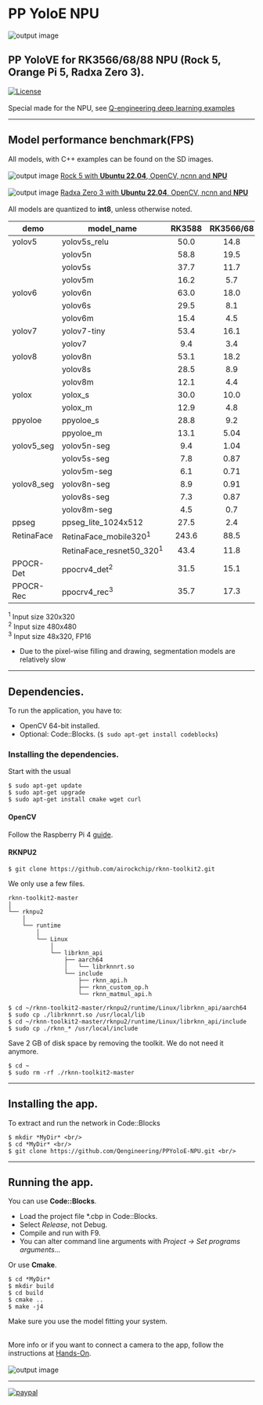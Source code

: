 # PP YoloE NPU
![output image]( https://qengineering.eu/github/PPYoloE_Parking_NPU.webp )
## PP YoloVE for RK3566/68/88 NPU (Rock 5, Orange Pi 5, Radxa Zero 3). <br/>
[![License](https://img.shields.io/badge/License-BSD%203--Clause-blue.svg)](https://opensource.org/licenses/BSD-3-Clause)<br/><br/>
Special made for the NPU, see [Q-engineering deep learning examples](https://qengineering.eu/deep-learning-examples-on-raspberry-32-64-os.html)

------------

## Model performance benchmark(FPS)

All models, with C++ examples can be found on the SD images.<br><br>
![output image]( https://qengineering.eu/github/RockPi5_Ubuntu_22.jpg ) [Rock 5 with **Ubuntu 22.04**, OpenCV, ncnn and **NPU**](https://github.com/Qengineering/Rock-5-Ubuntu-22-image)<br><br>
![output image]( https://qengineering.eu/github/RadxaZero3_Ubuntu_22.jpg ) [Radxa Zero 3 with **Ubuntu 22.04**, OpenCV, ncnn and **NPU**](https://github.com/Qengineering/Radxa-Zero-3-NPU-Ubuntu22)<br><br>
All models are quantized to **int8**, unless otherwise noted.<br>


| demo             | model_name                   | RK3588  | RK3566/68  |
| ---------------- | ---------------------------- | :-----: | :--------: |
| yolov5           | yolov5s_relu                 | 50.0    | 14.8       |
|                  | yolov5n                      | 58.8    | 19.5       |
|                  | yolov5s                      | 37.7    | 11.7       |
|                  | yolov5m                      | 16.2    | 5.7        |
| yolov6           | yolov6n                      | 63.0    | 18.0       |
|                  | yolov6s                      | 29.5    | 8.1        |
|                  | yolov6m                      | 15.4    | 4.5        |
| yolov7           | yolov7-tiny                  | 53.4    | 16.1       |
|                  | yolov7                       | 9.4     | 3.4        |
| yolov8           | yolov8n                      | 53.1    | 18.2       |
|                  | yolov8s                      | 28.5    | 8.9        |
|                  | yolov8m                      | 12.1    | 4.4        |
| yolox            | yolox_s                      | 30.0    | 10.0       |
|                  | yolox_m                      | 12.9    | 4.8        |
| ppyoloe          | ppyoloe_s                    | 28.8    | 9.2        |
|                  | ppyoloe_m                    | 13.1    | 5.04       |
| yolov5_seg       | yolov5n-seg                  | 9.4     | 1.04       |
|                  | yolov5s-seg                  | 7.8     | 0.87       |
|                  | yolov5m-seg                  | 6.1     | 0.71       |
| yolov8_seg       | yolov8n-seg                  | 8.9     | 0.91       |
|                  | yolov8s-seg                  | 7.3     | 0.87       |
|                  | yolov8m-seg                  | 4.5     | 0.7        |
| ppseg	           | ppseg_lite_1024x512          | 27.5    | 2.4        |
| RetinaFace       | RetinaFace_mobile320<sup>1</sup>    | 243.6   | 88.5       |
|                  | RetinaFace_resnet50_320<sup>1</sup> | 43.4    | 11.8       |
| PPOCR-Det        | ppocrv4_det<sup>2</sup>             | 31.5    | 15.1       |
| PPOCR-Rec        | ppocrv4_rec<sup>3</sup>             | 35.7    | 17.3       |

<sup>1</sup> Input size 320x320<br>
<sup>2</sup> Input size 480x480<br>
<sup>3</sup> Input size 48x320, FP16<br>
* Due to the pixel-wise filling and drawing, segmentation models are relatively slow

------------

## Dependencies.
To run the application, you have to:
- OpenCV 64-bit installed.
- Optional: Code::Blocks. (```$ sudo apt-get install codeblocks```)

### Installing the dependencies.
Start with the usual 
```
$ sudo apt-get update 
$ sudo apt-get upgrade
$ sudo apt-get install cmake wget curl
```
#### OpenCV
Follow the Raspberry Pi 4 [guide](https://qengineering.eu/install-opencv-on-raspberry-64-os.html).<br>

#### RKNPU2
```
$ git clone https://github.com/airockchip/rknn-toolkit2.git
```
We only use a few files.
```
rknn-toolkit2-master
│      
└── rknpu2
    │      
    └── runtime
        │       
        └── Linux
            │      
            └── librknn_api
                ├── aarch64
                │   └── librknnrt.so
                └── include
                    ├── rknn_api.h
                    ├── rknn_custom_op.h
                    └── rknn_matmul_api.h

$ cd ~/rknn-toolkit2-master/rknpu2/runtime/Linux/librknn_api/aarch64
$ sudo cp ./librknnrt.so /usr/local/lib
$ cd ~/rknn-toolkit2-master/rknpu2/runtime/Linux/librknn_api/include
$ sudo cp ./rknn_* /usr/local/include
```
Save 2 GB of disk space by removing the toolkit. We do not need it anymore.
```
$ cd ~
$ sudo rm -rf ./rknn-toolkit2-master
```

------------

## Installing the app.
To extract and run the network in Code::Blocks <br/>
```
$ mkdir *MyDir* <br/>
$ cd *MyDir* <br/>
$ git clone https://github.com/Qengineering/PPYoloE-NPU.git <br/>
```

------------

## Running the app.
You can use **Code::Blocks**.
- Load the project file *.cbp in Code::Blocks.
- Select _Release_, not Debug.
- Compile and run with F9.
- You can alter command line arguments with _Project -> Set programs arguments..._ 

Or use **Cmake**.
```
$ cd *MyDir*
$ mkdir build
$ cd build
$ cmake ..
$ make -j4
```
Make sure you use the model fitting your system.<br><br>

More info or if you want to connect a camera to the app, follow the instructions at [Hands-On](https://qengineering.eu/deep-learning-examples-on-raspberry-32-64-os.html#HandsOn).<br/><br/>
![output image]( https://qengineering.eu/github/PPYoloE_Bus_NPU.webp )

------------

[![paypal](https://qengineering.eu/images/TipJarSmall4.png)](https://www.paypal.com/cgi-bin/webscr?cmd=_s-xclick&hosted_button_id=CPZTM5BB3FCYL) 
